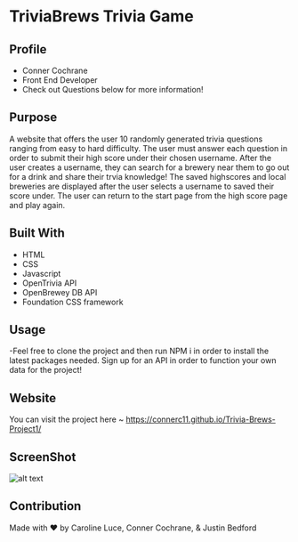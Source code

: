 # TriviaBrews Trivia Game

## Profile 
  - Conner Cochrane 
  - Front End Developer
  - Check out Questions below for more information!

## Purpose
A website that offers the user 10 randomly generated trivia questions ranging from easy to hard difficulty. The user must answer each question in order to submit their high score under their chosen username. After the user creates a username, they can search for a brewery near them to go out for a drink and share their trvia knowledge! The saved highscores and local breweries are displayed after the user selects a username to saved their score under. The user can return to the start page from the high score page and play again.   

## Built With
* HTML
* CSS
* Javascript
* OpenTrivia API
* OpenBrewey DB API
* Foundation CSS framework

## Usage
-Feel free to clone the project and then run NPM i in order to install the latest packages needed. Sign up for an API in order to function your own data for the project! 


## Website
 You can visit the project here ~ https://connerc11.github.io/Trivia-Brews-Project1/
## ScreenShot
 ![alt text](assets/images/SStriv.PNG)
## Contribution
Made with ❤️ by Caroline Luce, Conner Cochrane, & Justin Bedford



